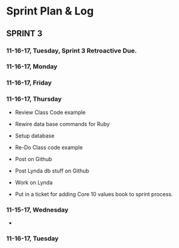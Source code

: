 # Sprint Plan & Log



## SPRINT 3




### 11-16-17, Tuesday, Sprint 3 Retroactive Due.




### 11-16-17, Monday



### 11-16-17, Friday




### 11-16-17, Thursday
- Review Class Code example
- Rewire data base commands for Ruby
- Setup database
- Re-Do Class code example
- Post on Github

- Post Lynda db stuff on Github
- Work on Lynda
- Put in a ticket for adding Core 10 values book to sprint process.

### 11-15-17, Wednesday
- 



### 11-16-17, Tuesday




